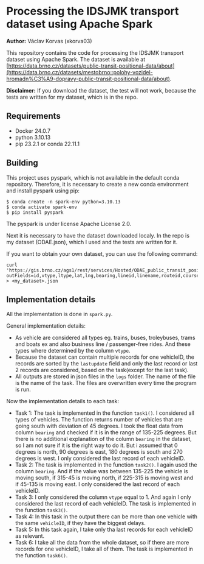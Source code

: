 # Processing the IDSJMK transport dataset using Apache Spark

**Author:** Václav Korvas (xkorva03)

This repository contains the code for processing the IDSJMK transport dataset using Apache Spark. The dataset is available at [https://data.brno.cz/datasets/public-transit-positional-data/about](https://data.brno.cz/datasets/mestobrno::polohy-vozidel-hromadn%C3%A9-dopravy-public-transit-positional-data/about).

**Disclaimer:** If you download the dataset, the test will not work, because the tests are written for my dataset, which is in the repo.

## Requirements

* Docker 24.0.7 
* python 3.10.13
* pip 23.2.1 or conda 22.11.1

## Building

This project uses pyspark, which is not available in the default conda repository. Therefore, it is necessary to create a new conda environment and install pyspark using pip:

```
$ conda create -n spark-env python=3.10.13
$ conda activate spark-env
$ pip install pyspark
```
The pyspark is under license Apache License 2.0.

Next it is necessary to have the dataset downloaded localy. In the repo is my dataset (ODAE.json), which I used and the tests are written for it. 

If you want to obtain your own dataset, you can use the following command:

```
curl 'https://gis.brno.cz/ags1/rest/services/Hosted/ODAE_public_transit_positional_feature_service/FeatureServer/0/query?outFields=id,vtype,ltype,lat,lng,bearing,lineid,linename,routeid,course,lf,delay,laststopid,finalstopid,isinactive,lastupdate,objectid,globalid&where=1%3D1&f=json' > <my_dataset>.json
```

## Implementation details

All the implementation is done in `spark.py`. 

General implementation details:

* As vehicle are considered all types eg. trains, buses, troleybuses, trams and boats ex and also business line / passenger-free rides. And these types where determined by the column `vtype`.
* Because the dataset can contain multiple records for one vehicleID, the records are sorted by the `lastupdate` field and only the last record or last 2 records are considered, based on the task(except for the last task).
* All outputs are stored in json files in the `logs` folder. The name of the file is the name of the task. The files are overwritten every time the program is run.

Now the implementation details to each task:

* Task 1: The task is implemented in the function `task1()`. I considered all types of vehicles. The function returns number of vehicles that are going south with deviation of 45 degrees. I took the float data from column `bearing` and checked if it is in the range of 135-225 degrees. But there is no additional explanation of the column `bearing` in the dataset, so I am not sure if it is the right way to do it. But i assumed that 0 degrees is north, 90 degrees is east, 180 degrees is south and 270 degrees is west. I only considered the last record of each vehicleID.
* Task 2: The task is implemented in the function `task2()`. I again used the column `bearing`. And if the value was between 135-225 the vehicle is moving south, if 315-45 is moving north, if 225-315 is moving west and if 45-135 is moving east. I only considered the last record of each vehicleID. 
* Task 3: I only considered the column `vtype` equal to 1. And again I only considered the last record of each vehicleID. The task is implemented in the function `task3()`. 
* Task 4: In this task in the output there can be more than one vehicle with the same `vehicleID`, if they have the biggest delays.
* Task 5: In this task again, I take only tha last records for each vehicleID as relevant.
* Task 6: I take all the data from the whole dataset, so if there are more records for one vehicleID, I take all of them. The task is implemented in the function `task6()`.